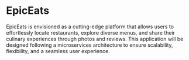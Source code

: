 # EpicEats
EpicEats is envisioned as a cutting-edge platform that allows users to effortlessly locate restaurants, explore diverse menus, and share their culinary experiences through photos and reviews. This application will be designed following a microservices architecture to ensure scalability, flexibility, and a seamless user experience.  
